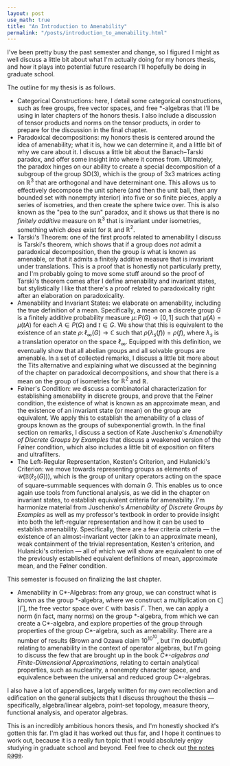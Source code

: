 ```yaml
---
layout: post
use_math: true
title: "An Introduction to Amenability"
permalink: "/posts/introduction_to_amenability.html"
---
```


I've been pretty busy the past semester and change, so I figured I might as well discuss a little bit about what I'm actually doing for my honors thesis, and how it plays into potential future research I'll hopefully be doing in graduate school.

The outline for my thesis is as follows.
- Categorical Constructions: here, I detail some categorical constructions, such as free groups, free vector spaces, and free \*-algebras that I'll be using in later chapters of the honors thesis. I also include a discussion of tensor products and norms on the tensor products, in order to prepare for the discussion in the final chapter.
- Paradoxical decompositions: my honors thesis is centered around the idea of amenability; what it is, how we can determine it, and a little bit of why we care about it. I discuss a little bit about the Banach–Tarski paradox, and offer some insight into where it comes from. Ultimately, the paradox hinges on our ability to create a special decomposition of a subgroup of the group $\text{SO}(3)$, which is the group of 3x3 matrices acting on $\mathbb{R}^3$ that are orthogonal and have determinant one. This allows us to effectively decompose the unit sphere (and then the unit ball, then any bounded set with nonempty interior) into five or so finite pieces, apply a series of isometries, and then create the sphere twice over. This is also known as the "pea to the sun" paradox, and it shows us that there is no _finitely additive_ measure on $\mathbb{R}^3$ that is invariant under isometries, something which _does_ exist for $\mathbb{R}$ and $\mathbb{R}^2$.
- Tarski's Theorem: one of the first proofs related to amenability I discuss is Tarski's theorem, which shows that if a group does _not_ admit a paradoxical decomposition, then the group _is_ what is known as amenable, or that it admits a finitely additive measure that is invariant under translations. This is a proof that is honestly not particularly pretty, and I'm probably going to move some stuff around so the proof of Tarski's theorem comes after I define amenability and invariant states, but stylistically I like that there's a proof related to paradoxicality right after an elaboration on paradoxicality.
- Amenability and Invariant States: we elaborate on amenability, including the true definition of a mean. Specifically, a mean on a discrete group $G$ is a finitely additive probability measure $\mu\colon P(G)\rightarrow [0,1]$ such that $\mu(A) = \mu(tA)$ for each $A\in P(G)$ and $t\in G$. We show that this is equivalent to the existence of an state $\rho\colon \ell_{\infty}(G)\rightarrow \mathbb{C}$ such that $\rho\left(\lambda_s(f)\right) = \rho(f)$, where $\lambda_s$ is a translation operator on the space $\ell_{\infty}$. Equipped with this definition, we eventually show that all abelian groups and all solvable groups are amenable. In a set of collected remarks, I discuss a little bit more about the Tits alternative and explaining what we discussed at the beginning of the chapter on paradoxical decompositions, and show that there is a mean on the group of isometries for $\mathbb{R}^2$ and $\mathbb{R}$.
- Følner's Condition: we discuss a combinatorial characterization for establishing amenability in discrete groups, and prove that the Følner condition, the existence of what is known as an approximate mean, and the existence of an invariant state (or mean) on the group are equivalent. We apply this to establish the amenability of a class of groups known as the groups of subexponential growth. In the final section on remarks, I discuss a section of Kate Juschenko's _Amenability of Discrete Groups by Examples_ that discuss a weakened version of the Følner condition, which also includes a little bit of exposition on filters and ultrafilters.
- The Left-Regular Representation, Kesten's Criterion, and Hulanicki's Criterion: we move towards representing groups as elements of $\mathcal{U}\left(\mathbb{B}\left(\ell_2\left(G\right)\right)\right)$, which is the group of unitary operators acting on the space of square-summable sequences with domain $G$. This enables us to once again use tools from functional analysis, as we did in the chapter on invariant states, to establish equivalent criteria for amenability. I'm harmonize material from Juschenko's _Amenability of Discrete Groups by Examples_ as well as my professor's textbook in order to provide insight into both the left-regular representation and how it can be used to establish amenability. Specifically, there are a few criteria criteria — the existence of an almost-invariant vector (akin to an approximate mean), weak containment of the trivial representation, Kesten's criterion, and Hulanicki's criterion — all of which we will show are equivalent to one of the previously established equivalent definitions of mean, approximate mean, and the Følner condition.

This semester is focused on finalizing the last chapter.
- Amenability in C\*-Algebras: from any group, we can construct what is known as the group \*-algebra, where we construct a multiplication on $\mathbb{C}][\Gamma]$, the free vector space over $\mathbb{C}$ with basis $\Gamma$. Then, we can apply a norm (in fact, many norms) on the group \*-algebra, from which we can create a C\*-algebra, and explore properties of the group through properties of the group C\*-algebra, such as amenability. There are a number of results (Brown and Ozawa claim $10^{10^{10}}$, but I'm doubtful) relating to amenability in the context of operator algebras, but I'm going to discuss the few that are brought up in the book _C\*-algebras and Finite-Dimensional Approximations_, relating to certain analytical properties, such as nuclearity, a nonempty character space, and equivalence between the universal and reduced group C\*-algebras.

I also have a lot of appendices, largely written for my own recollection and edification on the general subjects that I discuss throughout the thesis — specifically, algebra/linear algebra, point-set topology, measure theory, functional analysis, and operator algebras.

This is an incredibly ambitious honors thesis, and I'm honestly shocked it's gotten this far. I'm glad it has worked out thus far, and I hope it continues to work out, because it is a really fun topic that I would absolutely enjoy studying in graduate school and beyond. Feel free to check out [the notes page](https://ai.avinash-iyer.com/honors_thesis.html).
